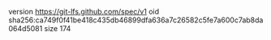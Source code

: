 version https://git-lfs.github.com/spec/v1
oid sha256:ca749f0f41be418c435db46899dfa636a7c26582c5fe7a600c7ab8da064d5081
size 174
